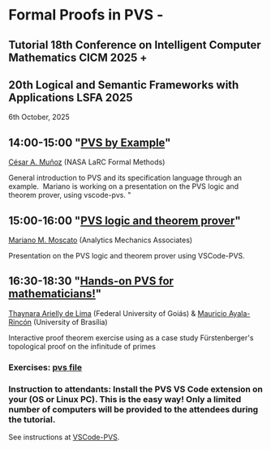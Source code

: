# Formal Proofs in PVS - 
## Tutorial 18th Conference on Intelligent Computer Mathematics CICM 2025 + 
## 20th Logical and Semantic Frameworks with Applications LSFA 2025

6th October, 2025

## 14:00-15:00  "[PVS by Example](PVSByExample.pdf)" 
[César A. Muñoz](https://shemesh.larc.nasa.gov/people/cam/) (NASA LaRC Formal Methods)

General introduction to PVS and its specification language through an example.   Mariano is working on a presentation on the PVS logic and theorem prover, using vscode-pvs. "
 
## 15:00-16:00 "[PVS logic and theorem prover](PVSLogicAndProver)" 
[Mariano M. Moscato](https://marianomoscato.github.io/) (Analytics Mechanics Associates)

Presentation on the PVS logic and theorem prover using VSCode-PVS.

## 16:30-18:30 "[Hands-on PVS for mathematicians!](hands-onPVSforMath)" 
[Thaynara Arielly de Lima](https://thaynaradelima.github.io) (Federal University of Goiás) & [Mauricio Ayala-Rincón](https://mayalarincon.github.io) (University of Brasília)

Interactive proof theorem exercise using as a case study Fürstenberger's topological proof on the infinitude of primes

### Exercises:  [pvs file]()


### Instruction to attendants: Install the PVS VS Code extension on your (OS or Linux PC). This is the easy way! Only a limited number of computers will be provided to the attendees during the tutorial. 
See instructions at [VSCode-PVS](https://marketplace.visualstudio.com/items?itemName=paolomasci.vscode-pvs).
